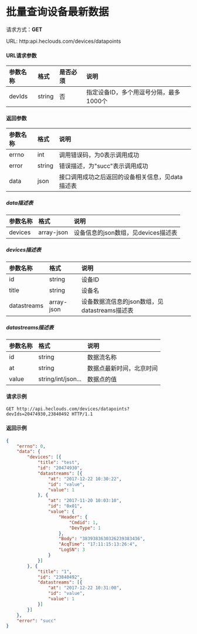# 批量查询设备最新数据
请求方式：**GET**

URL: http:api.heclouds.com/devices/datapoints

#### URL请求参数
参数名称 | 格式 | 是否必须 | 说明
:- | :- | :- | :- 
devIds | string | 否 | 指定设备ID，多个用逗号分隔，最多1000个

#### 返回参数
参数名称 | 格式 | 说明
:- | :- | :- 
errno | int | 调用错误码，为0表示调用成功
error | string | 错误描述，为"succ"表示调用成功
data | json | 接口调用成功之后返回的设备相关信息，见data描述表

##### data描述表
参数名称 | 格式 | 说明
:- | :- | :- 
devices | array-json | 设备信息的json数组，见devices描述表

##### devices描述表
参数名称 | 格式 | 说明
:- | :- | :- 
id | string | 设备ID
title | string | 设备名
datastreams | array-json | 设备数据流信息的json数组，见datastreams描述表

##### datastreams描述表
参数名称 | 格式 | 说明
:- | :- | :- 
id | string | 数据流名称
at | string | 数据点最新时间，北京时间
value | string/int/json... | 数据点的值

#### 请求示例
```text
GET http://api.heclouds.com/devices/datapoints?devIds=20474930,23840492 HTTP/1.1
```

#### 返回示例
```json
{
	"errno": 0,
	"data": {
		"devices": [{
			"title": "test",
			"id": "20474930",
			"datastreams": [{
				"at": "2017-12-22 10:30:22",
				"id": "value",
				"value": 1
			}, {
				"at": "2017-11-20 10:03:10",
				"id": "0x01",
				"value": {
					"Header": {
						"Cmdid": 1,
						"DevType": 1
					},
					"Body": "3839383630326239383436",
					"AcqTime": "17:11:15:13:26:4",
					"LogSN": 3
				}
			}]
		}, {
			"title": "1",
			"id": "23840492",
			"datastreams": [{
				"at": "2017-12-22 10:31:00",
				"id": "value",
				"value": 1
			}]
		}]
	},
	"error": "succ"
}
```
